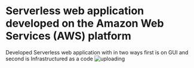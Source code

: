 # Serverless web application developed on the Amazon Web Services (AWS) platform 
Developed Serverless web application with in two ways first is on GUI and second is Infrastructured as a code 
![uploading]([Screenshot_2024-04-17_18_55_52.png])
